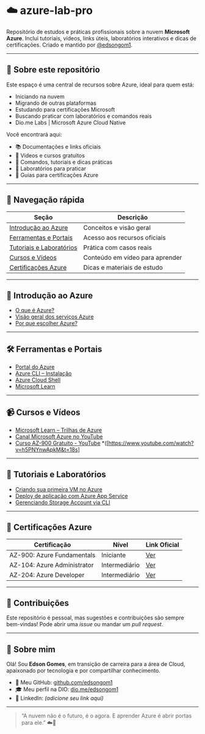 # ☁️ azure-lab-pro

Repositório de estudos e práticas profissionais sobre a nuvem **Microsoft Azure**. Inclui tutoriais, vídeos, links úteis, laboratórios interativos e dicas de certificações. Criado e mantido por [@edsongom1](https://github.com/edsongom1).

---

## 📘 Sobre este repositório

Este espaço é uma central de recursos sobre Azure, ideal para quem está:

- Iniciando na nuvem
- Migrando de outras plataformas
- Estudando para certificações Microsoft
- Buscando praticar com laboratórios e comandos reais
- Dio.me Labs | Microsoft Azure Cloud Native


Você encontrará aqui:

- 📚 Documentações e links oficiais
- 🎥 Vídeos e cursos gratuitos
- 🔧 Comandos, tutoriais e dicas práticas
- 🧪 Laboratórios para praticar
- 📑 Guias para certificações Azure

---

## 🧭 Navegação rápida

| Seção | Descrição |
|-------|-----------|
| [Introdução ao Azure](#introdução-ao-azure) | Conceitos e visão geral |
| [Ferramentas e Portais](#ferramentas-e-portais) | Acesso aos recursos oficiais |
| [Tutoriais e Laboratórios](#tutoriais-e-laboratórios) | Prática com casos reais |
| [Cursos e Vídeos](#cursos-e-vídeos) | Conteúdo em vídeo para aprender |
| [Certificações Azure](#certificações-azure) | Dicas e materiais de estudo |

---

## 🧱 Introdução ao Azure

- [O que é Azure?](https://azure.microsoft.com/pt-br/resources/cloud-computing-dictionary/what-is-azure)
- [Visão geral dos serviços Azure](https://azure.microsoft.com/pt-br/products/)
- [Por que escolher Azure?](https://azure.microsoft.com/pt-br/overview/why-azure/)

---

## 🛠 Ferramentas e Portais

- [Portal do Azure](https://portal.azure.com/)
- [Azure CLI – Instalação](https://learn.microsoft.com/pt-br/cli/azure/install-azure-cli)
- [Azure Cloud Shell](https://shell.azure.com/)
- [Microsoft Learn](https://learn.microsoft.com/)

---

## 📹 Cursos e Vídeos

- [Microsoft Learn – Trilhas de Azure](https://learn.microsoft.com/pt-br/training/azure/)
- [Canal Microsoft Azure no YouTube](https://www.youtube.com/c/MicrosoftAzure)
- [Curso AZ-900 Gratuito - YouTube](#) *([https://www.youtube.com/watch?v=h5PNYnwApkM&t=18s]

---

## 🧪 Tutoriais e Laboratórios

- [Criando sua primeira VM no Azure](#)
- [Deploy de aplicação com Azure App Service](#)
- [Gerenciando Storage Account via CLI](#)

---

## 🎯 Certificações Azure

| Certificação | Nível | Link Oficial |
|--------------|-------|--------------|
| AZ-900: Azure Fundamentals | Iniciante | [Ver](https://learn.microsoft.com/pt-br/certifications/exams/az-900/) |
| AZ-104: Azure Administrator | Intermediário | [Ver](https://learn.microsoft.com/pt-br/certifications/exams/az-104/) |
| AZ-204: Azure Developer | Intermediário | [Ver](https://learn.microsoft.com/pt-br/certifications/exams/az-204/) |

---

## 📌 Contribuições

Este repositório é pessoal, mas sugestões e contribuições são sempre bem-vindas! Pode abrir uma *issue* ou mandar um *pull request*.

---

## 👤 Sobre mim

Olá! Sou **Edson Gomes**, em transição de carreira para a área de Cloud, apaixonado por tecnologia e por compartilhar conhecimento.

- 🔗 Meu GitHub: [github.com/edsongom1](https://github.com/edsongom1)
- 🎓 Meu perfil na DIO: [dio.me/edsongom1](https://www.dio.me/users/edsgom)
- 💼 LinkedIn: *(adicione seu link aqui)*

---

> “A nuvem não é o futuro, é o agora. E aprender Azure é abrir portas para ele.” ☁️🚀
